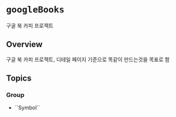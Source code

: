 # ``googleBooks``

구굴 북 카피 프로젝트

## Overview

구글 북 카피 프로젝트, 디테일 페이지 기준으로 똑같이 만드는것을 목표로 함

## Topics

### <!--@START_MENU_TOKEN@-->Group<!--@END_MENU_TOKEN@-->

- <!--@START_MENU_TOKEN@-->``Symbol``<!--@END_MENU_TOKEN@-->
